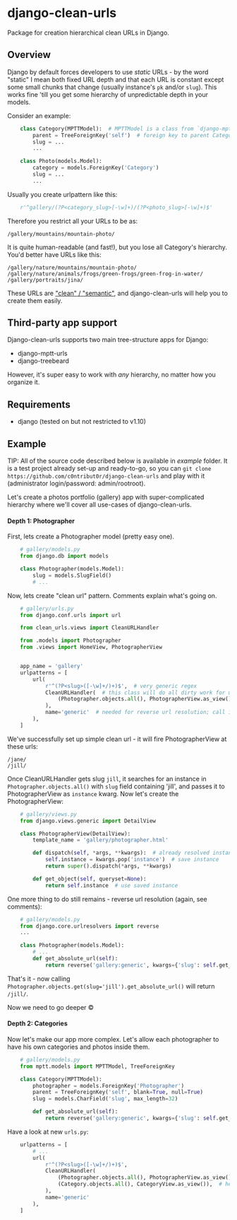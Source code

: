 # django-clean-urls
Package for creation hierarchical clean URLs in Django.

## Overview
Django by default forces developers to use *static* URLs - by the word "static" I mean both fixed URL depth and that each URL is constant except some small chunks that change (usually instance's `pk` and/or `slug`). This works fine 'till you get some hierarchy of unpredictable depth in your models.

Consider an example:
```python
    class Category(MPTTModel):  # MPTTModel is a class from `django-mptt`, it allows to create tree structures with Categories as nodes
        parent = TreeForeignKey('self')  # foreign key to parent Category
        slug = ...
        ...

    class Photo(models.Model):
        category = models.ForeignKey('Category')
        slug = ...
        ...
```

Usually you create urlpattern like this:
```python
    r'^gallery/(?P<category_slug>[-\w]+)/(?P<photo_slug>[-\w]+)$'
```

Therefore you restrict all your URLs to be as:

    /gallery/mountains/mountain-photo/

It is quite human-readable (and fast!), but you lose all Category's hierarchy. You'd better have URLs like this:

    /gallery/nature/mountains/mountain-photo/
    /gallery/nature/animals/frogs/green-frogs/green-frog-in-water/
    /gallery/portraits/jina/

These URLs are ["clean" / "semantic"](https://en.wikipedia.org/wiki/Semantic_URL), and django-clean-urls will help you to create them easily.

## Third-party app support
Django-clean-urls supports two main tree-structure apps for Django:

- django-mptt-urls
- django-treebeard

However, it's super easy to work with *any* hierarchy, no matter how you organize it.

## Requirements
- django (tested on but not restricted to v1.10)

## Example
TIP: All of the source code described below is available in *example* folder. It is a test project already set-up and ready-to-go, so you can `git clone https://github.com/c0ntribut0r/django-clean-urls` and play with it (administrator login/password: admin/rootroot).

Let's create a photos portfolio (gallery) app with super-complicated hierarchy where we'll cover all use-cases of django-clean-urls.

#### Depth 1: Photographer

First, lets create a Photographer model (pretty easy one).
```python
    # gallery/models.py
    from django.db import models

    class Photographer(models.Model):
        slug = models.SlugField()
        # ...
```

Now, lets create "clean url" pattern. Comments explain what's going on.
```python
    # gallery/urls.py
    from django.conf.urls import url

    from clean_urls.views import CleanURLHandler

    from .models import Photographer
    from .views import HomeView, PhotographerView


    app_name = 'gallery'
    urlpatterns = [
        url(
            r'^(?P<slug>([-\w]+/)+)$',  # very generic regex
            CleanURLHandler(  # this class will do all dirty work for us
                (Photographer.objects.all(), PhotographerView.as_view()),  # search through all photographers and call PhotographerView on success
            ),
            name='generic'  # needed for reverse url resolution; call it "generic" because this url can point to many different objects
        ),
    ]
```

We've successfully set up simple clean url - it will fire PhotographerView at these urls:

    /jane/
    /jill/

Once CleanURLHandler gets slug `jill`, it searches for an instance in `Photographer.objects.all()` with `slug` field containing 'jill', and passes it to PhotographerView as `instance` kwarg. Now let's create the PhotographerView:
```python
    # gallery/views.py
    from django.views.generic import DetailView

    class PhotographerView(DetailView):
        template_name = 'gallery/photographer.html'

        def dispatch(self, *args, **kwargs):  # already resolved instance here!
            self.instance = kwargs.pop('instance')  # save instance
            return super().dispatch(*args, **kwargs)

        def get_object(self, queryset=None):
            return self.instance  # use saved instance
```

One more thing to do still remains - reverse url resolution (again, see comments):
```python
    # gallery/models.py
    from django.core.urlresolvers import reverse
    ...

    class Photographer(models.Model):
        # ...
        def get_absolute_url(self):
            return reverse('gallery:generic', kwargs={'slug': self.get_slug()})  # CleanURLHandler automatically created 'get_slug' method; for this simple model it will just return self.slug
```

That's it - now calling `Photographer.objects.get(slug='jill').get_absolute_url()` will return `/jill/`.

Now we need to go deeper ©

#### Depth 2: Categories
Now let's make our app more complex. Let's allow each photographer to have his own categories and photos inside them.
```python
    # gallery/models.py
    from mptt.models import MPTTModel, TreeForeignKey

    class Category(MPTTModel):
        photographer = models.ForeignKey('Photographer')
        parent = TreeForeignKey('self', blank=True, null=True)
        slug = models.CharField('slug', max_length=32)

        def get_absolute_url(self):
            return reverse('gallery:generic', kwargs={'slug': self.get_slug()})
```

Have a look at new `urls.py`:
```python
    urlpatterns = [
        # ...
        url(
            r'^(?P<slug>([-\w]+/)+)$',
            CleanURLHandler(
                (Photographer.objects.all(), PhotographerView.as_view()),
                (Category.objects.all(), CategoryView.as_view()),  # here we state that Photographer may contain a Category within
            ),
            name='generic'
        ),
    ]
```
